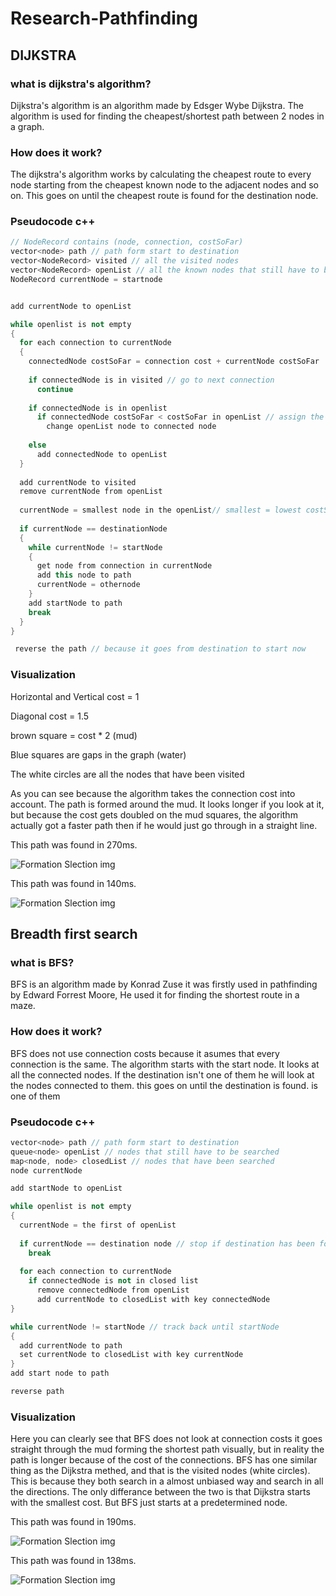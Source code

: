 # Research-Pathfinding

## DIJKSTRA
### what is dijkstra's algorithm?
Dijkstra's algorithm is an algorithm made by Edsger Wybe Dijkstra. The algorithm is used for finding the cheapest/shortest path between 2 nodes in a graph.
### How does it work?
The dijkstra's algorithm works by calculating the cheapest route to every node starting from the cheapest known node to the adjacent nodes and so on. 
This goes on until the cheapest route is found for the destination node.
### Pseudocode c++
```cpp
// NodeRecord contains (node, connection, costSoFar)
vector<node> path // path form start to destination
vector<NodeRecord> visited // all the visited nodes
vector<NodeRecord> openList // all the known nodes that still have to be visited
NodeRecord currentNode = startnode


add currentNode to openList

while openlist is not empty
{
  for each connection to currentNode
  {
    connectedNode costSoFar = connection cost + currentNode costSoFar
  
    if connectedNode is in visited // go to next connection
      continue
    
    if connectedNode is in openlist
      if connectedNode costSoFar < costSoFar in openList // assign the smallest connection to every node
        change openList node to connected node
        
    else
      add connectedNode to openList
  }
  
  add currentNode to visited
  remove currentNode from openList
  
  currentNode = smallest node in the openList// smallest = lowest costSoFar
  
  if currentNode == destinationNode
  {
    while currentNode != startNode
    {
      get node from connection in currentNode
      add this node to path
      currentNode = othernode
    }
    add startNode to path
    break
  }
}

 reverse the path // because it goes from destination to start now

```

### Visualization
Horizontal and Vertical cost = 1

Diagonal cost = 1.5

brown square = cost * 2 (mud)

Blue squares are gaps in the graph (water)

The white circles are all the nodes that have been visited

As you can see because the algorithm takes the connection cost into account. The path is formed around the mud. It looks longer if you look at it, but because the cost gets 
doubled on the mud squares, the algorithm actually got a faster path then if he would just go through in a straight line.

This path was found in 270ms.

![Formation Slection img](https://github.com/rob-den/Research-Pathfinding/blob/master/Dijkstra01.png)

This path was found in 140ms.

![Formation Slection img](https://github.com/rob-den/Research-Pathfinding/blob/master/Dijkstra02.png)


## Breadth first search
### what is BFS?
BFS is an algorithm made by Konrad Zuse it was firstly used in pathfinding by Edward Forrest Moore, He used it for finding the shortest route in a maze.
### How does it work?
BFS does not use connection costs because it asumes that every connection is the same. The algorithm starts with the start node. It looks at all the connected nodes. If the destination isn't one of them he will look at the nodes connected to them. this goes on until the destination is found.
is one of them
### Pseudocode c++
```cpp
vector<node> path // path form start to destination
queue<node> openList // nodes that still have to be searched
map<node, node> closedList // nodes that have been searched
node currentNode

add startNode to openList

while openlist is not empty
{
  currentNode = the first of openList
  
  if currentNode == destination node // stop if destination has been found
    break
  
  for each connection to currentNode
    if connectedNode is not in closed list
      remove connectedNode from openList
      add currentNode to closedList with key connectedNode
}

while currentNode != startNode // track back until startNode
{
  add currentNode to path
  set currentNode to closedList with key currentNode
}
add start node to path

reverse path
```

### Visualization
Here you can clearly see that BFS does not look at connection costs it goes straight through the mud forming the shortest path visually, but in reality the path is longer because of the cost of the connections. BFS has one similar thing as the Dijkstra methed, and that is the visited nodes (white circles). This is because they both search in a almost unbiased way and search in all the directions. The only differance between the two is that Dijkstra starts with the smallest cost. But BFS just starts at a predetermined node.

This path was found in 190ms.

![Formation Slection img](https://github.com/rob-den/Research-Pathfinding/blob/master/BFS01.png)

This path was found in 138ms.

![Formation Slection img](https://github.com/rob-den/Research-Pathfinding/blob/master/BFS02.png)
